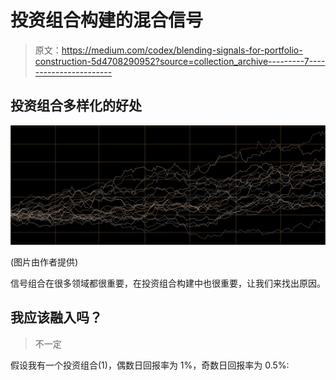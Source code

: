 # 投资组合构建的混合信号

> 原文：<https://medium.com/codex/blending-signals-for-portfolio-construction-5d4708290952?source=collection_archive---------7----------------------->

## 投资组合多样化的好处

![](img/9f704e820519c9c41e95c5059e893871.png)

(图片由作者提供)

信号组合在很多领域都很重要，在投资组合构建中也很重要，让我们来找出原因。

## 我应该融入吗？

> 不一定

假设我有一个投资组合(1)，偶数日回报率为 1%，奇数日回报率为 0.5%: